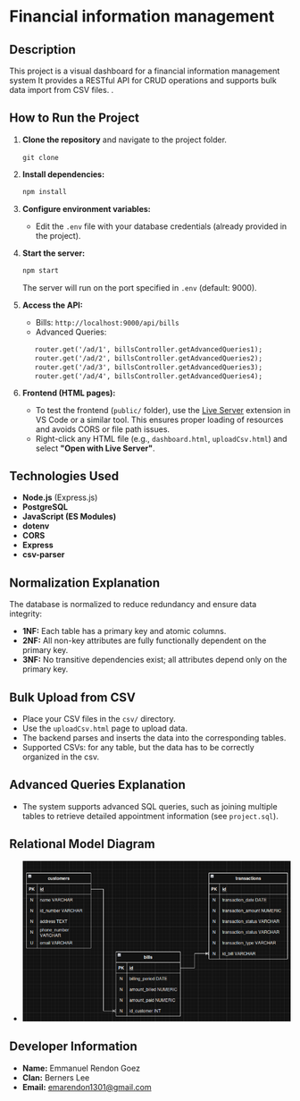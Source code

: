 # Financial information management

## Description
This project is a visual dashboard for a financial information management system It provides a RESTful API for CRUD operations and supports bulk data import from CSV files. .

## How to Run the Project
1. **Clone the repository** and navigate to the project folder.

   ```git clone ```
2. **Install dependencies:**
   ```bash
   npm install
   ```
3. **Configure environment variables:**
   - Edit the `.env` file with your database credentials (already provided in the project).
4. **Start the server:**
   ```bash
   npm start
   ```
   The server will run on the port specified in `.env` (default: 9000).
5. **Access the API:**
   - Bills: `http://localhost:9000/api/bills`
   - Advanced Queries: 
   ```
      router.get('/ad/1', billsController.getAdvancedQueries1);
      router.get('/ad/2', billsController.getAdvancedQueries2);
      router.get('/ad/3', billsController.getAdvancedQueries3);
      router.get('/ad/4', billsController.getAdvancedQueries4);
   ```

6. **Frontend (HTML pages):**
   - To test the frontend (`public/` folder), use the [Live Server](https://marketplace.visualstudio.com/items?itemName=ritwickdey.LiveServer) extension in VS Code or a similar tool. This ensures proper loading of resources and avoids CORS or file path issues.
   - Right-click any HTML file (e.g., `dashboard.html`, `uploadCsv.html`) and select **"Open with Live Server"**.

## Technologies Used
- **Node.js** (Express.js)
- **PostgreSQL**
- **JavaScript (ES Modules)**
- **dotenv**
- **CORS**
- **Express**
- **csv-parser**

## Normalization Explanation
The database is normalized to reduce redundancy and ensure data integrity:
- **1NF:** Each table has a primary key and atomic columns.
- **2NF:** All non-key attributes are fully functionally dependent on the primary key.
- **3NF:** No transitive dependencies exist; all attributes depend only on the primary key.

## Bulk Upload from CSV
- Place your CSV files in the `csv/` directory.
- Use the `uploadCsv.html` page to upload data.
- The backend parses and inserts the data into the corresponding tables.
- Supported CSVs: for any table, but the data has to be correctly organized in the csv.

## Advanced Queries Explanation
- The system supports advanced SQL queries, such as joining multiple tables to retrieve detailed appointment information (see `project.sql`).

## Relational Model Diagram

- ![Relational Model](./Relational%20Model.png)

## Developer Information
- **Name:** Emmanuel Rendon Goez
- **Clan:** Berners Lee
- **Email:** emarendon1301@gmail.com



